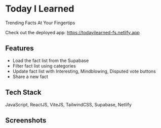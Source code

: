 # Today I Learned

Trending Facts At Your Fingertips

Check out the deployed app: https://todayilearned-fs.netlify.app

## Features

- Load the fact list from the Supabase
- Filter fact list using categories
- Update fact list with Interesting, Mindblowing, Disputed vote buttons
- Share a new fact


## Tech Stack

JavaScript, ReactJS, ViteJS, TailwindCSS, Supabase, Netlify

## Screenshots
